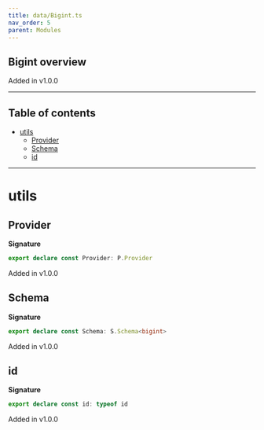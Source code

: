 ```yaml
---
title: data/Bigint.ts
nav_order: 5
parent: Modules
---
```


## Bigint overview

Added in v1.0.0

---

<h2 class="text-delta">Table of contents</h2>

- [utils](#utils)
  - [Provider](#provider)
  - [Schema](#schema)
  - [id](#id)

---

# utils

## Provider

**Signature**

```ts
export declare const Provider: P.Provider
```

Added in v1.0.0

## Schema

**Signature**

```ts
export declare const Schema: S.Schema<bigint>
```

Added in v1.0.0

## id

**Signature**

```ts
export declare const id: typeof id
```

Added in v1.0.0
